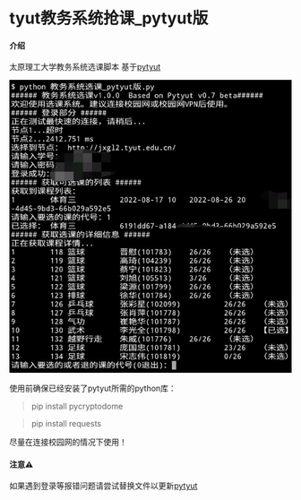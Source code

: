 # tyut教务系统抢课_pytyut版

#### 介绍
太原理工大学教务系统选课脚本
基于[pytyut](https://gitee.com/jixiaob/pytyut)

![软件截图](imgMAZG0@1E7LFGGCZ0SIVI%7BW.png)

使用前确保已经安装了pytyut所需的python库：
> pip install pycryptodome

> pip install requests

尽量在连接校园网的情况下使用！

#### 注意⚠️
如果遇到登录等报错问题请尝试替换文件以更新[pytyut](https://gitee.com/jixiaob/pytyut)